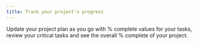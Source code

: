 ```yaml
---
title: Track your project's progress
---
```

Update your project plan as you go with % complete values for your tasks, review your critical tasks and see the overall % complete of your project.
